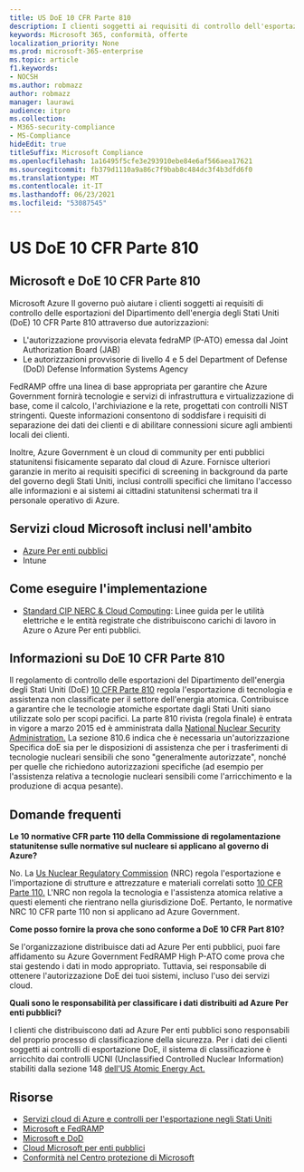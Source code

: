 ```yaml
---
title: US DoE 10 CFR Parte 810
description: I clienti soggetti ai requisiti di controllo dell'esportazione di US DoE 10 CFR Part 810 possono usare Azure Government.
keywords: Microsoft 365, conformità, offerte
localization_priority: None
ms.prod: microsoft-365-enterprise
ms.topic: article
f1.keywords:
- NOCSH
ms.author: robmazz
author: robmazz
manager: laurawi
audience: itpro
ms.collection:
- M365-security-compliance
- MS-Compliance
hideEdit: true
titleSuffix: Microsoft Compliance
ms.openlocfilehash: 1a16495f5cfe3e293910ebe84e6af566aea17621
ms.sourcegitcommit: fb379d1110a9a86c7f9bab8c484dc3f4b3dfd6f0
ms.translationtype: MT
ms.contentlocale: it-IT
ms.lasthandoff: 06/23/2021
ms.locfileid: "53087545"
---
```

# <a name="us-doe-10-cfr-part-810"></a>US DoE 10 CFR Parte 810

## <a name="microsoft-and-doe-10-cfr-part-810"></a>Microsoft e DoE 10 CFR Parte 810

Microsoft Azure Il governo può aiutare i clienti soggetti ai requisiti di controllo delle esportazioni del Dipartimento dell'energia degli Stati Uniti (DoE) 10 CFR Parte 810 attraverso due autorizzazioni:

- L'autorizzazione provvisoria elevata fedraMP (P-ATO) emessa dal Joint Authorization Board (JAB)
- Le autorizzazioni provvisorie di livello 4 e 5 del Department of Defense (DoD) Defense Information Systems Agency

FedRAMP offre una linea di base appropriata per garantire che Azure Government fornirà tecnologie e servizi di infrastruttura e virtualizzazione di base, come il calcolo, l'archiviazione e la rete, progettati con controlli NIST stringenti. Queste informazioni consentono di soddisfare i requisiti di separazione dei dati dei clienti e di abilitare connessioni sicure agli ambienti locali dei clienti.

Inoltre, Azure Government è un cloud di community per enti pubblici statunitensi fisicamente separato dal cloud di Azure. Fornisce ulteriori garanzie in merito ai requisiti specifici di screening in background da parte del governo degli Stati Uniti, inclusi controlli specifici che limitano l'accesso alle informazioni e ai sistemi ai cittadini statunitensi schermati tra il personale operativo di Azure.

## <a name="microsoft-in-scope-cloud-services"></a>Servizi cloud Microsoft inclusi nell'ambito

- [Azure Per enti pubblici](https://aka.ms/AzureCompliance)
- Intune

## <a name="how-to-implement"></a>Come eseguire l'implementazione

- [Standard CIP NERC & Cloud Computing](https://aka.ms/AzureNERC): Linee guida per le utilità elettriche e le entità registrate che distribuiscono carichi di lavoro in Azure o Azure Per enti pubblici.

## <a name="about-doe-10-cfr-part-810"></a>Informazioni su DoE 10 CFR Parte 810

Il regolamento di controllo delle esportazioni del Dipartimento dell'energia degli Stati Uniti (DoE) [10 CFR Parte 810](https://www.govinfo.gov/content/pkg/FR-2015-02-23/pdf/2015-03479.pdf) regola l'esportazione di tecnologia e assistenza non classificate per il settore dell'energia atomica. Contribuisce a garantire che le tecnologie atomiche esportate dagli Stati Uniti siano utilizzate solo per scopi pacifici. La parte 810 rivista (regola finale) è entrata in vigore a marzo 2015 ed è amministrata dalla [National Nuclear Security Administration.](https://www.energy.gov/nnsa/national-nuclear-security-administration) La sezione 810.6 indica che è necessaria un'autorizzazione Specifica doE sia per le disposizioni di assistenza che per i trasferimenti di tecnologie nucleari sensibili che sono "generalmente autorizzate", nonché per quelle che richiedono autorizzazioni specifiche (ad esempio per l'assistenza relativa a tecnologie nucleari sensibili come l'arricchimento e la produzione di acqua pesante).

## <a name="frequently-asked-questions"></a>Domande frequenti

**Le 10 normative CFR parte 110 della Commissione di regolamentazione statunitense sulle normative sul nucleare si applicano al governo di Azure?**

No. La [Us Nuclear Regulatory Commission](https://www.nrc.gov/) (NRC) regola l'esportazione e l'importazione di strutture e attrezzature e materiali correlati sotto [10 CFR Parte 110.](https://www.nrc.gov/reading-rm/doc-collections/cfr/part110/) [](https://www.nrc.gov/about-nrc/ip/export-import.html) L'NRC non regola la tecnologia e l'assistenza atomica relative a questi elementi che rientrano nella giurisdizione DoE. Pertanto, le normative NRC 10 CFR parte 110 non si applicano ad Azure Government.

**Come posso fornire la prova che sono conforme a DoE 10 CFR Part 810?**

Se l'organizzazione distribuisce dati ad Azure Per enti pubblici, puoi fare affidamento su Azure Government FedRAMP High P-ATO come prova che stai gestendo i dati in modo appropriato. Tuttavia, sei responsabile di ottenere l'autorizzazione DoE dei tuoi sistemi, incluso l'uso dei servizi cloud.

**Quali sono le responsabilità per classificare i dati distribuiti ad Azure Per enti pubblici?**

I clienti che distribuiscono dati ad Azure Per enti pubblici sono responsabili del proprio processo di classificazione della sicurezza. Per i dati dei clienti soggetti ai controlli di esportazione DoE, il sistema di classificazione è arricchito dai controlli UCNI (Unclassified Controlled Nuclear Information) stabiliti dalla sezione 148 [dell'US Atomic Energy Act.](https://www.epa.gov/laws-regulations/summary-atomic-energy-act)

## <a name="resources"></a>Risorse

- [Servizi cloud di Azure e controlli per l'esportazione negli Stati Uniti](https://servicetrust.microsoft.com/ViewPage/TrustDocuments?command=Download&downloadType=Document&downloadId=c24c11f2-2cd4-444a-9160-19762855ad3a&docTab=6d000410-c9e9-11e7-9a91-892aae8839ad_FAQ_and_White_Papers)
- [Microsoft e FedRAMP](offering-fedramp.md)
- [Microsoft e DoD](offering-dod-disa-l2-l4-l5.md)
- [Cloud Microsoft per enti pubblici](https://www.microsoft.com/enterprise/government)
- [Conformità nel Centro protezione di Microsoft](https://www.microsoft.com/trust-center/compliance/compliance-overview)
